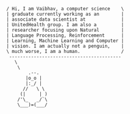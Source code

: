     / Hi, I am Vaibhav, a computer science    \
    | graduate currently working as an        |
    | associate data scientist at             |
    | UnitedHealth group. I am also a         |
    | researcher focusing upon Natural        |
    | Language Processing, Reinforcement      |
    | Learning, Machine Learning and Computer |
    | vision. I am actually not a penguin,    |
    \ much worse, I am a human.               /
     ----------------------------------------- 
       \
        \
            .--.
           |o_o |
           |:_/ |
          //   \ \
         (|     | )
        /'\_   _/`\
        \___)=(___/
